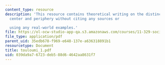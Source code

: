 ```yaml
---
content_type: resource
description: 'This resource contains theoretical writing on the distinction between
  center and periphery without citing any sources or

  using any real-world examples.'
file: https://ol-ocw-studio-app-qa.s3.amazonaws.com/courses/11-329-social-theory-and-the-city-fall-2005/039da9a76723deb588d64642aa8631f7_touloumi_1.pdf
file_type: application/pdf
parent_uid: 35edb678-f969-e648-137e-a636318891b1
resourcetype: Document
title: touloumi_1.pdf
uid: 039da9a7-6723-deb5-88d6-4642aa8631f7
---
```

